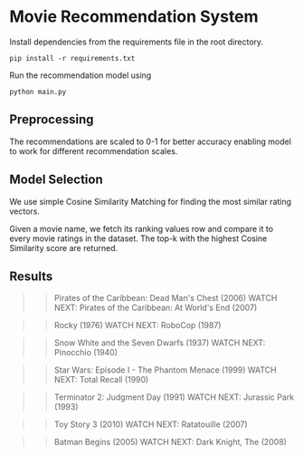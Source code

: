 # Movie Recommendation System

Install dependencies from the requirements file in the root directory.

```
pip install -r requirements.txt
```

Run the recommendation model using

```
python main.py
```

## Preprocessing

The recommendations are scaled to 0-1 for better accuracy enabling model to work for different recommendation scales.

## Model Selection

We use simple Cosine Similarity Matching for finding the most similar rating vectors.

Given a movie name, we fetch its ranking values row and compare it to every movie ratings in the dataset. The top-k with the highest Cosine Similarity score are returned.

## Results

> > Pirates of the Caribbean: Dead Man's Chest (2006)
> > WATCH NEXT: Pirates of the Caribbean: At World's End (2007)

> > Rocky (1976)
> > WATCH NEXT: RoboCop (1987)

> > Snow White and the Seven Dwarfs (1937)
> > WATCH NEXT: Pinocchio (1940)

> > Star Wars: Episode I - The Phantom Menace (1999)
> > WATCH NEXT: Total Recall (1990)

> > Terminator 2: Judgment Day (1991)
> > WATCH NEXT: Jurassic Park (1993)

> > Toy Story 3 (2010)
> > WATCH NEXT: Ratatouille (2007)

> > Batman Begins (2005)
> > WATCH NEXT: Dark Knight, The (2008)
